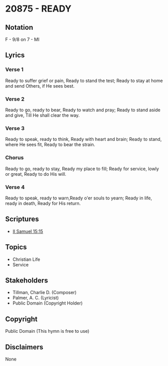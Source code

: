 # 20875 - READY

## Notation

F - 9/8 on 7 - MI

## Lyrics

### Verse 1

Ready to suffer grief or pain, Ready to stand the test; Ready to stay at home and send Others, if He sees best.

### Verse 2

Ready to go, ready to bear, Ready to watch and pray; Ready to stand aside and give, Till He shall clear the way.

### Verse 3

Ready to speak, ready to think, Ready with heart and brain; Ready to stand, where He sees fit, Ready to bear the strain.

### Chorus

Ready to go, ready to stay, Ready my place to fill; Ready for service, lowly or great, Ready to do His will.

### Verse 4

Ready to speak, ready to warn,Ready o'er souls to yearn; Ready in life, ready in death, Ready for His return.



## Scriptures

- [II Samuel 15:15](https://www.biblegateway.com/passage/?search=II%20Samuel%2015%3A15)

## Topics

- Christian Life
- Service

## Stakeholders

- Tillman, Charlie D. (Composer)
- Palmer, A. C. (Lyricist)
- Public Domain (Copyright Holder)

## Copyright

Public Domain
(This hymn is free to use)

## Disclaimers

None

